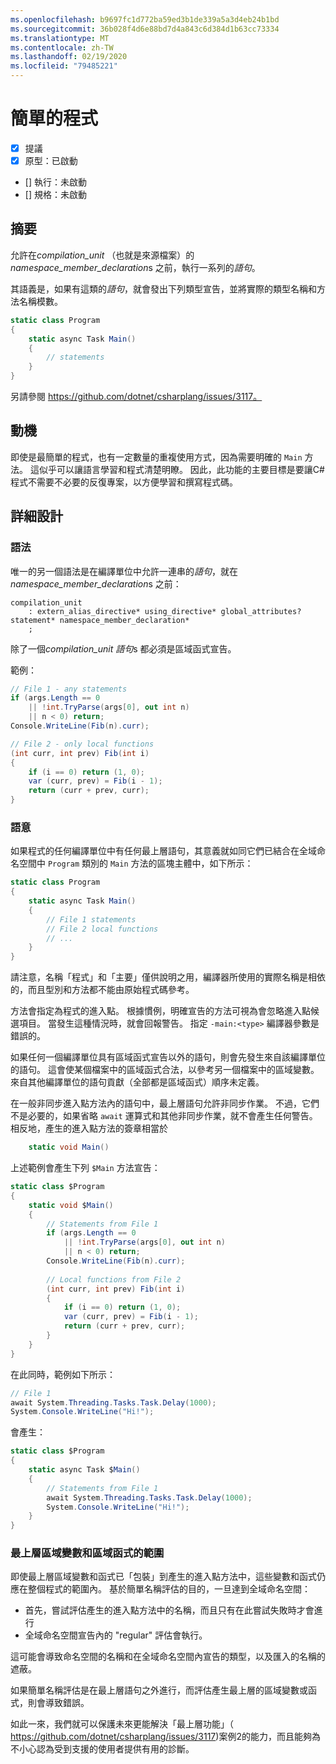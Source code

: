 ```yaml
---
ms.openlocfilehash: b9697fc1d772ba59ed3b1de339a5a3d4eb24b1bd
ms.sourcegitcommit: 36b028f4d6e88bd7d4a843c6d384d1b63cc73334
ms.translationtype: MT
ms.contentlocale: zh-TW
ms.lasthandoff: 02/19/2020
ms.locfileid: "79485221"
---
```

# <a name="simple-programs"></a>簡單的程式

* [x] 提議
* [x] 原型：已啟動
* [] 執行：未啟動
* [] 規格：未啟動

## <a name="summary"></a>摘要
[summary]: #summary

允許在*compilation_unit* （也就是來源檔案）的*namespace_member_declaration*s 之前，執行一系列的*語句*。

其語義是，如果有這類的*語句*，就會發出下列類型宣告，並將實際的類型名稱和方法名稱模數。

``` c#
static class Program
{
    static async Task Main()
    {
        // statements
    }
}
```

另請參閱 https://github.com/dotnet/csharplang/issues/3117。

## <a name="motivation"></a>動機
[motivation]: #motivation

即使是最簡單的程式，也有一定數量的重複使用方式，因為需要明確的 `Main` 方法。 這似乎可以讓語言學習和程式清楚明瞭。 因此，此功能的主要目標是要讓C#程式不需要不必要的反復專案，以方便學習和撰寫程式碼。

## <a name="detailed-design"></a>詳細設計
[design]: #detailed-design

### <a name="syntax"></a>語法

唯一的另一個語法是在編譯單位中允許一連串的*語句*，就在*namespace_member_declaration*s 之前：

``` antlr
compilation_unit
    : extern_alias_directive* using_directive* global_attributes? statement* namespace_member_declaration*
    ;
```

除了一個*compilation_unit* *語句*s 都必須是區域函式宣告。 

範例：

``` c#
// File 1 - any statements
if (args.Length == 0
    || !int.TryParse(args[0], out int n)
    || n < 0) return;
Console.WriteLine(Fib(n).curr);

// File 2 - only local functions
(int curr, int prev) Fib(int i)
{
    if (i == 0) return (1, 0);
    var (curr, prev) = Fib(i - 1);
    return (curr + prev, curr);
}
```

### <a name="semantics"></a>語意

如果程式的任何編譯單位中有任何最上層語句，其意義就如同它們已結合在全域命名空間中 `Program` 類別的 `Main` 方法的區塊主體中，如下所示：

``` c#
static class Program
{
    static async Task Main()
    {
        // File 1 statements
        // File 2 local functions
        // ...
    }
}
```

請注意，名稱「程式」和「主要」僅供說明之用，編譯器所使用的實際名稱是相依的，而且型別和方法都不能由原始程式碼參考。

方法會指定為程式的進入點。 根據慣例，明確宣告的方法可視為會忽略進入點候選項目。 當發生這種情況時，就會回報警告。 指定 `-main:<type>` 編譯器參數是錯誤的。

如果任何一個編譯單位具有區域函式宣告以外的語句，則會先發生來自該編譯單位的語句。 這會使某個檔案中的區域函式合法，以參考另一個檔案中的區域變數。 來自其他編譯單位的語句貢獻（全部都是區域函式）順序未定義。

在一般非同步進入點方法內的語句中，最上層語句允許非同步作業。 不過，它們不是必要的，如果省略 `await` 運算式和其他非同步作業，就不會產生任何警告。 相反地，產生的進入點方法的簽章相當於 
``` c#
    static void Main()
```

上述範例會產生下列 `$Main` 方法宣告：

``` c#
static class $Program
{
    static void $Main()
    {
        // Statements from File 1
        if (args.Length == 0
            || !int.TryParse(args[0], out int n)
            || n < 0) return;
        Console.WriteLine(Fib(n).curr);
        
        // Local functions from File 2
        (int curr, int prev) Fib(int i)
        {
            if (i == 0) return (1, 0);
            var (curr, prev) = Fib(i - 1);
            return (curr + prev, curr);
        }
    }
}
```

在此同時，範例如下所示：
``` c#
// File 1
await System.Threading.Tasks.Task.Delay(1000);
System.Console.WriteLine("Hi!");
```

會產生：
``` c#
static class $Program
{
    static async Task $Main()
    {
        // Statements from File 1
        await System.Threading.Tasks.Task.Delay(1000);
        System.Console.WriteLine("Hi!");
    }
}
```

### <a name="scope-of-top-level-local-variables-and-local-functions"></a>最上層區域變數和區域函式的範圍

即使最上層區域變數和函式已「包裝」到產生的進入點方法中，這些變數和函式仍應在整個程式的範圍內。
基於簡單名稱評估的目的，一旦達到全域命名空間：
- 首先，嘗試評估產生的進入點方法中的名稱，而且只有在此嘗試失敗時才會進行 
- 全域命名空間宣告內的 "regular" 評估會執行。 

這可能會導致命名空間的名稱和在全域命名空間內宣告的類型，以及匯入的名稱的遮蔽。

如果簡單名稱評估是在最上層語句之外進行，而評估產生最上層的區域變數或函式，則會導致錯誤。

如此一來，我們就可以保護未來更能解決「最上層功能」（ https://github.com/dotnet/csharplang/issues/3117)案例2的能力，而且能夠為不小心認為受到支援的使用者提供有用的診斷。

